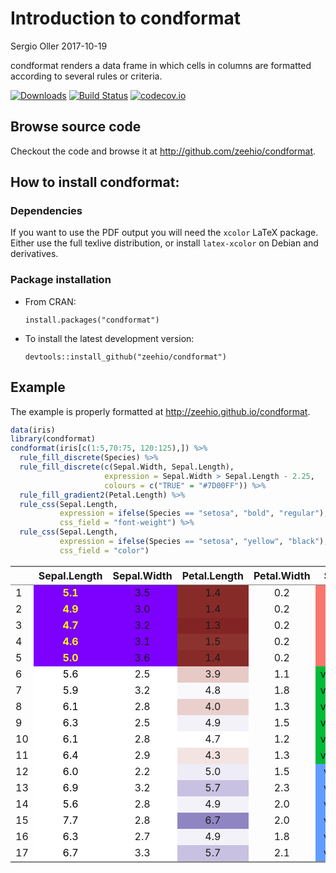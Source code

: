 Introduction to condformat
================
Sergio Oller
2017-10-19

condformat renders a data frame in which cells in columns are formatted according to several rules or criteria.

[![Downloads](https://cranlogs.r-pkg.org/badges/condformat)](https://cran.r-project.org/package=condformat) [![Build Status](https://travis-ci.org/zeehio/condformat.svg?branch=master)](https://travis-ci.org/zeehio/condformat) [![codecov.io](https://codecov.io/github/zeehio/condformat/coverage.svg?branch=master)](https://codecov.io/github/zeehio/condformat)

Browse source code
------------------

Checkout the code and browse it at <http://github.com/zeehio/condformat>.

How to install condformat:
--------------------------

### Dependencies

If you want to use the PDF output you will need the `xcolor` LaTeX package. Either use the full texlive distribution, or install `latex-xcolor` on Debian and derivatives.

### Package installation

-   From CRAN:

        install.packages("condformat")

-   To install the latest development version:

        devtools::install_github("zeehio/condformat")

Example
-------

The example is properly formatted at <http://zeehio.github.io/condformat>.

``` r
data(iris)
library(condformat)
condformat(iris[c(1:5,70:75, 120:125),]) %>%
  rule_fill_discrete(Species) %>%
  rule_fill_discrete(c(Sepal.Width, Sepal.Length),
                     expression = Sepal.Width > Sepal.Length - 2.25,
                     colours = c("TRUE" = "#7D00FF")) %>%
  rule_fill_gradient2(Petal.Length) %>%
  rule_css(Sepal.Length,
           expression = ifelse(Species == "setosa", "bold", "regular"),
           css_field = "font-weight") %>%
  rule_css(Sepal.Length,
           expression = ifelse(Species == "setosa", "yellow", "black"),
           css_field = "color")
```

<table class="gmisc_table" style="border-collapse: collapse; margin-top: 1em; margin-bottom: 1em;">
<thead>
<tr>
<th style="border-bottom: 1px solid grey; border-top: 2px solid grey;">
</th>
<th style="border-bottom: 1px solid grey; border-top: 2px solid grey; text-align: center;">
Sepal.Length
</th>
<th style="border-bottom: 1px solid grey; border-top: 2px solid grey; text-align: center;">
Sepal.Width
</th>
<th style="border-bottom: 1px solid grey; border-top: 2px solid grey; text-align: center;">
Petal.Length
</th>
<th style="border-bottom: 1px solid grey; border-top: 2px solid grey; text-align: center;">
Petal.Width
</th>
<th style="border-bottom: 1px solid grey; border-top: 2px solid grey; text-align: center;">
Species
</th>
</tr>
</thead>
<tbody>
<tr>
<td style="text-align: left;">
1
</td>
<td style="; background-color: #7D00FF; font-weight: bold; color: yellow; text-align: center;">
5.1
</td>
<td style="; background-color: #7D00FF; font-weight: ; color:; text-align: center;">
3.5
</td>
<td style="; background-color: #872B29; font-weight: ; color:; text-align: center;">
1.4
</td>
<td style="; background-color: ; font-weight: ; color:; text-align: center;">
0.2
</td>
<td style="; background-color: #F8766D; font-weight: ; color:; text-align: center;">
setosa
</td>
</tr>
<tr>
<td style="text-align: left;">
2
</td>
<td style="; background-color: #7D00FF; font-weight: bold; color: yellow; text-align: center;">
4.9
</td>
<td style="; background-color: #7D00FF; font-weight: ; color:; text-align: center;">
3.0
</td>
<td style="; background-color: #872B29; font-weight: ; color:; text-align: center;">
1.4
</td>
<td style="; background-color: ; font-weight: ; color:; text-align: center;">
0.2
</td>
<td style="; background-color: #F8766D; font-weight: ; color:; text-align: center;">
setosa
</td>
</tr>
<tr>
<td style="text-align: left;">
3
</td>
<td style="; background-color: #7D00FF; font-weight: bold; color: yellow; text-align: center;">
4.7
</td>
<td style="; background-color: #7D00FF; font-weight: ; color:; text-align: center;">
3.2
</td>
<td style="; background-color: #832424; font-weight: ; color:; text-align: center;">
1.3
</td>
<td style="; background-color: ; font-weight: ; color:; text-align: center;">
0.2
</td>
<td style="; background-color: #F8766D; font-weight: ; color:; text-align: center;">
setosa
</td>
</tr>
<tr>
<td style="text-align: left;">
4
</td>
<td style="; background-color: #7D00FF; font-weight: bold; color: yellow; text-align: center;">
4.6
</td>
<td style="; background-color: #7D00FF; font-weight: ; color:; text-align: center;">
3.1
</td>
<td style="; background-color: #8C322F; font-weight: ; color:; text-align: center;">
1.5
</td>
<td style="; background-color: ; font-weight: ; color:; text-align: center;">
0.2
</td>
<td style="; background-color: #F8766D; font-weight: ; color:; text-align: center;">
setosa
</td>
</tr>
<tr>
<td style="text-align: left;">
5
</td>
<td style="; background-color: #7D00FF; font-weight: bold; color: yellow; text-align: center;">
5.0
</td>
<td style="; background-color: #7D00FF; font-weight: ; color:; text-align: center;">
3.6
</td>
<td style="; background-color: #872B29; font-weight: ; color:; text-align: center;">
1.4
</td>
<td style="; background-color: ; font-weight: ; color:; text-align: center;">
0.2
</td>
<td style="; background-color: #F8766D; font-weight: ; color:; text-align: center;">
setosa
</td>
</tr>
<tr>
<td style="text-align: left;">
6
</td>
<td style="; background-color: #FFFFFF; font-weight: regular; color: black; text-align: center;">
5.6
</td>
<td style="; background-color: #FFFFFF; font-weight: ; color:; text-align: center;">
2.5
</td>
<td style="; background-color: #E7CAC6; font-weight: ; color:; text-align: center;">
3.9
</td>
<td style="; background-color: ; font-weight: ; color:; text-align: center;">
1.1
</td>
<td style="; background-color: #00BA38; font-weight: ; color:; text-align: center;">
versicolor
</td>
</tr>
<tr>
<td style="text-align: left;">
7
</td>
<td style="; background-color: #FFFFFF; font-weight: regular; color: black; text-align: center;">
5.9
</td>
<td style="; background-color: #FFFFFF; font-weight: ; color:; text-align: center;">
3.2
</td>
<td style="; background-color: #F9F9FC; font-weight: ; color:; text-align: center;">
4.8
</td>
<td style="; background-color: ; font-weight: ; color:; text-align: center;">
1.8
</td>
<td style="; background-color: #00BA38; font-weight: ; color:; text-align: center;">
versicolor
</td>
</tr>
<tr>
<td style="text-align: left;">
8
</td>
<td style="; background-color: #FFFFFF; font-weight: regular; color: black; text-align: center;">
6.1
</td>
<td style="; background-color: #FFFFFF; font-weight: ; color:; text-align: center;">
2.8
</td>
<td style="; background-color: #EAD0CD; font-weight: ; color:; text-align: center;">
4.0
</td>
<td style="; background-color: ; font-weight: ; color:; text-align: center;">
1.3
</td>
<td style="; background-color: #00BA38; font-weight: ; color:; text-align: center;">
versicolor
</td>
</tr>
<tr>
<td style="text-align: left;">
9
</td>
<td style="; background-color: #FFFFFF; font-weight: regular; color: black; text-align: center;">
6.3
</td>
<td style="; background-color: #FFFFFF; font-weight: ; color:; text-align: center;">
2.5
</td>
<td style="; background-color: #F4F2F9; font-weight: ; color:; text-align: center;">
4.9
</td>
<td style="; background-color: ; font-weight: ; color:; text-align: center;">
1.5
</td>
<td style="; background-color: #00BA38; font-weight: ; color:; text-align: center;">
versicolor
</td>
</tr>
<tr>
<td style="text-align: left;">
10
</td>
<td style="; background-color: #FFFFFF; font-weight: regular; color: black; text-align: center;">
6.1
</td>
<td style="; background-color: #FFFFFF; font-weight: ; color:; text-align: center;">
2.8
</td>
<td style="; background-color: #FFFFFF; font-weight: ; color:; text-align: center;">
4.7
</td>
<td style="; background-color: ; font-weight: ; color:; text-align: center;">
1.2
</td>
<td style="; background-color: #00BA38; font-weight: ; color:; text-align: center;">
versicolor
</td>
</tr>
<tr>
<td style="text-align: left;">
11
</td>
<td style="; background-color: #FFFFFF; font-weight: regular; color: black; text-align: center;">
6.4
</td>
<td style="; background-color: #FFFFFF; font-weight: ; color:; text-align: center;">
2.9
</td>
<td style="; background-color: #F3E4E2; font-weight: ; color:; text-align: center;">
4.3
</td>
<td style="; background-color: ; font-weight: ; color:; text-align: center;">
1.3
</td>
<td style="; background-color: #00BA38; font-weight: ; color:; text-align: center;">
versicolor
</td>
</tr>
<tr>
<td style="text-align: left;">
12
</td>
<td style="; background-color: #FFFFFF; font-weight: regular; color: black; text-align: center;">
6.0
</td>
<td style="; background-color: #FFFFFF; font-weight: ; color:; text-align: center;">
2.2
</td>
<td style="; background-color: #EEECF6; font-weight: ; color:; text-align: center;">
5.0
</td>
<td style="; background-color: ; font-weight: ; color:; text-align: center;">
1.5
</td>
<td style="; background-color: #619CFF; font-weight: ; color:; text-align: center;">
virginica
</td>
</tr>
<tr>
<td style="text-align: left;">
13
</td>
<td style="; background-color: #FFFFFF; font-weight: regular; color: black; text-align: center;">
6.9
</td>
<td style="; background-color: #FFFFFF; font-weight: ; color:; text-align: center;">
3.2
</td>
<td style="; background-color: #C8C1E1; font-weight: ; color:; text-align: center;">
5.7
</td>
<td style="; background-color: ; font-weight: ; color:; text-align: center;">
2.3
</td>
<td style="; background-color: #619CFF; font-weight: ; color:; text-align: center;">
virginica
</td>
</tr>
<tr>
<td style="text-align: left;">
14
</td>
<td style="; background-color: #FFFFFF; font-weight: regular; color: black; text-align: center;">
5.6
</td>
<td style="; background-color: #FFFFFF; font-weight: ; color:; text-align: center;">
2.8
</td>
<td style="; background-color: #F4F2F9; font-weight: ; color:; text-align: center;">
4.9
</td>
<td style="; background-color: ; font-weight: ; color:; text-align: center;">
2.0
</td>
<td style="; background-color: #619CFF; font-weight: ; color:; text-align: center;">
virginica
</td>
</tr>
<tr>
<td style="text-align: left;">
15
</td>
<td style="; background-color: #FFFFFF; font-weight: regular; color: black; text-align: center;">
7.7
</td>
<td style="; background-color: #FFFFFF; font-weight: ; color:; text-align: center;">
2.8
</td>
<td style="; background-color: #9085C3; font-weight: ; color:; text-align: center;">
6.7
</td>
<td style="; background-color: ; font-weight: ; color:; text-align: center;">
2.0
</td>
<td style="; background-color: #619CFF; font-weight: ; color:; text-align: center;">
virginica
</td>
</tr>
<tr>
<td style="text-align: left;">
16
</td>
<td style="; background-color: #FFFFFF; font-weight: regular; color: black; text-align: center;">
6.3
</td>
<td style="; background-color: #FFFFFF; font-weight: ; color:; text-align: center;">
2.7
</td>
<td style="; background-color: #F4F2F9; font-weight: ; color:; text-align: center;">
4.9
</td>
<td style="; background-color: ; font-weight: ; color:; text-align: center;">
1.8
</td>
<td style="; background-color: #619CFF; font-weight: ; color:; text-align: center;">
virginica
</td>
</tr>
<tr>
<td style="border-bottom: 2px solid grey; text-align: left;">
17
</td>
<td style="; background-color: #FFFFFF; font-weight: regular; color: black; border-bottom: 2px solid grey; text-align: center;">
6.7
</td>
<td style="; background-color: #FFFFFF; font-weight: ; color:; border-bottom: 2px solid grey; text-align: center;">
3.3
</td>
<td style="; background-color: #C8C1E1; font-weight: ; color:; border-bottom: 2px solid grey; text-align: center;">
5.7
</td>
<td style="; background-color: ; font-weight: ; color:; border-bottom: 2px solid grey; text-align: center;">
2.1
</td>
<td style="; background-color: #619CFF; font-weight: ; color:; border-bottom: 2px solid grey; text-align: center;">
virginica
</td>
</tr>
</tbody>
</table>
